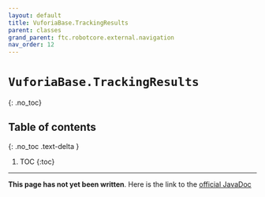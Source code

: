 ```yaml
---
layout: default
title: VuforiaBase.TrackingResults
parent: classes
grand_parent: ftc.robotcore.external.navigation
nav_order: 12
---
```

# `VuforiaBase.TrackingResults`
{: .no_toc}

## Table of contents
{: .no_toc .text-delta }

1. TOC
{:toc}
---
**This page has not yet been written**. Here is the link to the [official JavaDoc](https://ftctechnh.github.io/ftc_app/doc/javadoc/org/firstinspires/ftc/robotcore/external/navigation/VuforiaBase.TrackingResults.html)
        